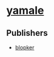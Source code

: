 # [yamale](https://pypi.org/project/yamale)



## Publishers
- [blopker](https://pypi.org/user/blopker)

